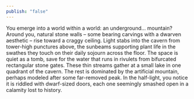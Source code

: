 ```yaml
---
publish: "false"
---
```

You emerge into a world within a world: an underground… mountain? Around you, natural stone walls – some bearing carvings with a dwarven aesthetic – rise toward a craggy ceiling. Light stabs into the cavern from tower-high punctures above, the sunbeams supporting plant life in the swathes they touch on their daily sojourn across the floor. The space is quiet as a tomb, save for the water that runs in rivulets from bifurcated rectangular stone gates. These thin streams gather at a small lake in one quadrant of the cavern. The rest is dominated by the artificial mountain, perhaps modeled after some far-removed peak. In the half-light, you notice it is riddled with dwarf-sized doors, each one seemingly smashed open in a calamity lost to history.
